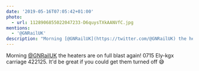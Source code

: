 ```yaml
---
date: '2019-05-16T07:05:42+01:00'
photo:
  - url: 1128906855022047233-D6quysTXkAANVfC.jpg
mentions:
  - '@GNRailUK'
description: "Morning [@GNRailUK](https://twitter.com/@GNRailUK) the heaters are on full blast again! 0715 Ely-kgx carriage 422125. It'd be great if you could get them turned off \U0001F605 "
---
```

Morning [@GNRailUK](https://twitter.com/@GNRailUK) the heaters are on full blast again! 0715 Ely-kgx carriage 422125. It'd be great if you could get them turned off 😅 
